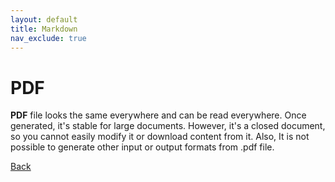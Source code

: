 ```yaml
---
layout: default
title: Markdown
nav_exclude: true
---
```


# PDF
**PDF** file looks the same everywhere and can be read everywhere. Once generated, it's stable for large documents. However, it's a closed document, so you cannot easily modify it or download content from it. Also, It is not possible to generate other input or output formats from .pdf file.

[Back](./visual_studio_code_and_md.md)